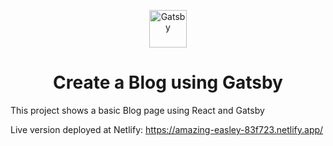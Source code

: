 <p align="center">
  <a href="https://www.gatsbyjs.org">
    <img alt="Gatsby" src="https://www.gatsbyjs.org/monogram.svg" width="60" />
  </a>
</p>
<h1 align="center">
  Create a Blog using Gatsby
</h1>

This project shows a basic Blog page using React and Gatsby

Live version deployed at Netlify: https://amazing-easley-83f723.netlify.app/
